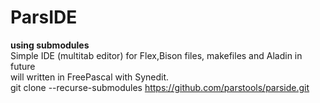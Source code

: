 # ParsIDE
**using submodules**<br>
Simple IDE (multitab editor) for Flex,Bison files, makefiles and Aladin in future<br>
will written in FreePascal with Synedit.<br>
git clone --recurse-submodules https://github.com/parstools/parside.git
